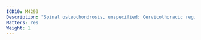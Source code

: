 ```yaml
---
ICD10: M4293
Description: "Spinal osteochondrosis, unspecified: Cervicothoracic region"
Matters: Yes
Weight: 1
---
```

